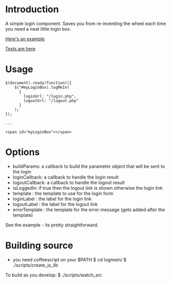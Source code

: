 # Introduction
A simple login component. Saves you from re-inventing the wheel each time you need a neat little login box.

[Here's an example](http://edeustace.com/logmein/)

[Tests are here](http://edeustace.com/logmein/test/SpecRunner.html)

# Usage

    $(document).ready(function(){
        $("#myLoginBox).logMeIn(
          {
            loginUrl: "/login.php",
            logoutUrl: "/logout.php"
          }
        );
    });
    
    ...
    
    <span id="myLoginBox"></span>
    
# Options
* buildParams: a callback to build the parameter object that will be sent to the login
* loginCallback: a callback to handle the login result
* logoutCallback: a callback to handle the logout result 
* isLoggedIn: if true then the logout link is shown otherwise the login link
* template : the template to use for the login form
* loginLabel : the label for the login link
* logoutLabel : the label for the logout link
* errorTemplate :  the template for the error message (gets added after the template)


See the example - its pretty straightforward.


# Building source
- you need coffeescript on your $PATH
    $ cd logmein/
    $ ./scripts/create_js_lib

To build as you develop:
    $ ./scripts/watch_src
